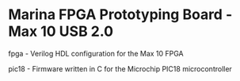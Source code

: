 # Marina FPGA Prototyping Board - Max 10 USB 2.0

fpga - Verilog HDL configuration for the Max 10 FPGA

pic18 - Firmware written in C for the Microchip PIC18 microcontroller
